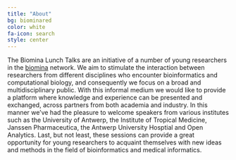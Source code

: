 ```yaml
---
title: "About"
bg: biominared
color: white
fa-icon: search
style: center
---
```


The Biomina Lunch Talks are an initiative of a number of young researchers in the [biomina](https://www.biomina.be) network. We aim to stimulate the interaction between researchers from different disciplines who encounter bioinformatics and computational biology, and consequently we focus on a broad and multidisciplinary public. With this informal medium we would like to provide a platform where knowledge and experience can be presented and exchanged, across partners from both academia and industry. In this manner we’ve had the pleasure to welcome speakers from various institutes such as the University of Antwerp, the Institute of Tropical Medicine, Janssen Pharmaceutica, the Antwerp University Hosptial and Open Analytics. Last, but not least, these sessions can provide a great opportunity for young researchers to acquaint themselves with new ideas and methods in the field of bioinformatics and medical informatics.
